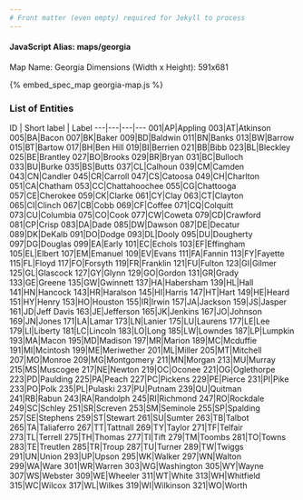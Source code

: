 ```yaml
---
# Front matter (even empty) required for Jekyll to process
---
```


#### JavaScript Alias: maps/georgia

Map Name: Georgia
Dimensions (Width x Height): 591x681



{% embed_spec_map georgia-map.js %}

### List of Entities

ID | Short label | Label
---|---|---|---
001|AP|Appling
003|AT|Atkinson
005|BA|Bacon
007|BK|Baker
009|BD|Baldwin
011|BN|Banks
013|BW|Barrow
015|BT|Bartow
017|BH|Ben Hill
019|BI|Berrien
021|BB|Bibb
023|BL|Bleckley
025|BE|Brantley
027|BO|Brooks
029|BR|Bryan
031|BC|Bulloch
033|BU|Burke
035|BS|Butts
037|CL|Calhoun
039|CM|Camden
043|CN|Candler
045|CR|Carroll
047|CS|Catoosa
049|CH|Charlton
051|CA|Chatham
053|CC|Chattahoochee
055|CG|Chattooga
057|CE|Cherokee
059|CK|Clarke
061|CY|Clay
063|CT|Clayton
065|CI|Clinch
067|CB|Cobb
069|CF|Coffee
071|CQ|Colquitt
073|CU|Columbia
075|CO|Cook
077|CW|Coweta
079|CD|Crawford
081|CP|Crisp
083|DA|Dade
085|DW|Dawson
087|DE|Decatur
089|DK|DeKalb
091|DO|Dodge
093|DL|Dooly
095|DU|Dougherty
097|DG|Douglas
099|EA|Early
101|EC|Echols
103|EF|Effingham
105|EL|Elbert
107|EM|Emanuel
109|EV|Evans
111|FA|Fannin
113|FY|Fayette
115|FL|Floyd
117|FO|Forsyth
119|FR|Franklin
121|FU|Fulton
123|GI|Gilmer
125|GL|Glascock
127|GY|Glynn
129|GO|Gordon
131|GR|Grady
133|GE|Greene
135|GW|Gwinnett
137|HA|Habersham
139|HL|Hall
141|HN|Hancock
143|HR|Haralson
145|HI|Harris
147|HT|Hart
149|HE|Heard
151|HY|Henry
153|HO|Houston
155|IR|Irwin
157|JA|Jackson
159|JS|Jasper
161|JD|Jeff Davis
163|JE|Jefferson
165|JK|Jenkins
167|JO|Johnson
169|JN|Jones
171|LA|Lamar
173|LN|Lanier
175|LU|Laurens
177|LE|Lee
179|LI|Liberty
181|LC|Lincoln
183|LO|Long
185|LW|Lowndes
187|LP|Lumpkin
193|MA|Macon
195|MD|Madison
197|MR|Marion
189|MC|Mcduffie
191|MI|Mcintosh
199|ME|Meriwether
201|ML|Miller
205|MT|Mitchell
207|MO|Monroe
209|MG|Montgomery
211|MN|Morgan
213|MU|Murray
215|MS|Muscogee
217|NE|Newton
219|OC|Oconee
221|OG|Oglethorpe
223|PD|Paulding
225|PA|Peach
227|PC|Pickens
229|PE|Pierce
231|PI|Pike
233|PO|Polk
235|PL|Pulaski
237|PU|Putnam
239|QU|Quitman
241|RB|Rabun
243|RA|Randolph
245|RI|Richmond
247|RO|Rockdale
249|SC|Schley
251|SR|Screven
253|SM|Seminole
255|SP|Spalding
257|SE|Stephens
259|ST|Stewart
261|SU|Sumter
263|TB|Talbot
265|TA|Taliaferro
267|TT|Tattnall
269|TY|Taylor
271|TF|Telfair
273|TL|Terrell
275|TH|Thomas
277|TI|Tift
279|TM|Toombs
281|TO|Towns
283|TE|Treutlen
285|TR|Troup
287|TU|Turner
289|TW|Twiggs
291|UN|Union
293|UP|Upson
295|WK|Walker
297|WN|Walton
299|WA|Ware
301|WR|Warren
303|WG|Washington
305|WY|Wayne
307|WS|Webster
309|WE|Wheeler
311|WT|White
313|WH|Whitfield
315|WC|Wilcox
317|WL|Wilkes
319|WI|Wilkinson
321|WO|Worth

